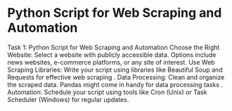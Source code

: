 # Python Script for Web Scraping and Automation
 Task 1: Python Script for Web Scraping and Automation Choose the Right Website:  Select a website with publicly accessible data. Options include news websites, e-commerce platforms, or any site of interest. Use Web Scraping Libraries:  Write your script using libraries like Beautiful Soup and Requests for effective web scraping . Data Processing:  Clean and organize the scraped data. Pandas might come in handy for data processing tasks . Automation:  Schedule your script using tools like Cron (Unix) or Task Scheduler (Windows) for regular updates. 
